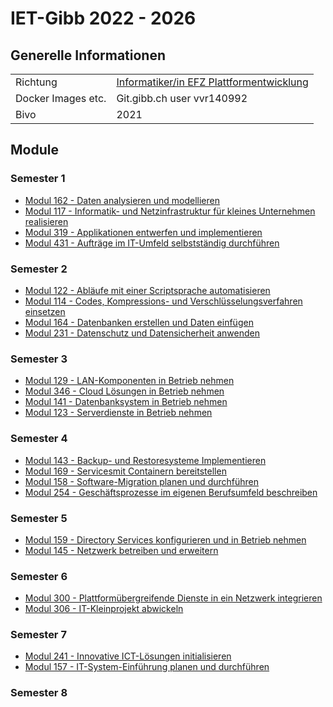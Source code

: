 # IET-Gibb 2022 - 2026
## Generelle Informationen

|   |  |
|---|---|
| Richtung | [Informatiker/in EFZ Plattformentwicklung](https://www.ict-berufsbildung.ch/grundbildung/ict-lehren/informatiker-in-efz) |
| Docker Images etc. | Git.gibb.ch user vvr140992 |
| Bivo | 2021|

## Module

### Semester 1
- [Modul 162 - Daten analysieren und modellieren](Modul_162)
- [Modul 117 - Informatik- und Netzinfrastruktur für kleines Unternehmen realisieren](Modul_117)
- [Modul 319 - Applikationen entwerfen und implementieren](Modul_319)
- [Modul 431 - Aufträge im IT-Umfeld selbstständig durchführen](Modul_431)

### Semester 2

- [Modul 122 - Abläufe mit einer Scriptsprache automatisieren](Modul_122)
- [Modul 114 - Codes, Kompressions- und Verschlüsselungsverfahren einsetzen](Modul_114)
- [Modul 164 - Datenbanken erstellen und Daten einfügen](Modul_164)
- [Modul 231 - Datenschutz und Datensicherheit anwenden](Modul_231)

### Semester 3


- [Modul 129 - LAN-Komponenten in Betrieb nehmen](Modul_129)
- [Modul 346 - Cloud Lösungen in Betrieb nehmen](Modul_346)
- [Modul 141 - Datenbanksystem in Betrieb nehmen](Modul_141)
- [Modul 123 - Serverdienste in Betrieb nehmen](Modul_123)

### Semester 4

- [Modul 143 - Backup- und Restoresysteme Implementieren](Modul_143)
- [Modul 169 - Servicesmit Containern bereitstellen](Modul_169)
- [Modul 158 - Software-Migration planen und durchführen](Modul_158)
- [Modul 254 - Geschäftsprozesse im eigenen Berufsumfeld beschreiben](Modul_254)

### Semester 5

- [Modul 159 - Directory Services konfigurieren und in Betrieb nehmen](Modul_159)
- [Modul 145 - Netzwerk betreiben und erweitern](Modul_145)

### Semester 6
- [Modul 300 - Plattformübergreifende Dienste in ein Netzwerk integrieren](Modul_300)
- [Modul 306 - IT-Kleinprojekt abwickeln](Modul_306)
### Semester 7
- [Modul 241 - Innovative ICT-Lösungen initialisieren](Modul_241)
- [Modul 157 - IT-System-Einführung planen und durchführen](Modul_157)
### Semester 8
